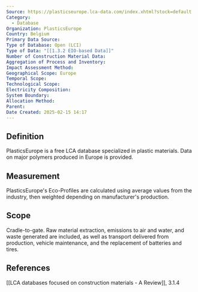 ```yaml
---
Source: https://plasticseurope.lca-data.com/index.xhtml?stock=default
Category:
  - Database
Organization: PlasticsEurope
Country: Belgium
Primary Data Source: 
Type of Database: Open (LCI)
Type of Data: "[[1.3.2 EIO-based Data]]"
Number of Construction Material Data: 
Aggregation of Process and Inventory: 
Impact Assessment Method: 
Geographical Scope: Europe
Temporal Scope: 
Technological Scope: 
Electricity Composition: 
System Boundary: 
Allocation Method: 
Parent: 
Date Created: 2025-02-15 14:17
---
```

## Definition
PlasticsEurope is a free LCA database specialized in plastic materials. Data on major polymers produced in Europe is provided. 
## Measurement
PlasticsEurope's Eco-Profiles are calculated using average values from the industry, then weighted depending on manufacturer's production.
## Scope
Cradle-to-gate.
Raw material extraction, emissions to air and water, and waste generated are included, as well as transport delivered from production, vehicle maintenance, and the replacement of batteries and tires.

## References
[[LCA databases focused on construction materials - A Review]], 3.1.4